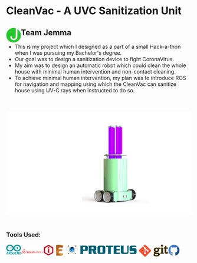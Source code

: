 # CleanVac - A UVC Sanitization Unit

## Team Jemma <img width="40px" align="left" alt="Jemma Logo" src="Presentation/Images/Logo.png">

- This is my project which I designed as a part of a small Hack-a-thon when I was pursuing my Bachelor's degree.
- Our goal was to design a sanitization device to fight CoronaVirus.
- My aim was to design an automatic robot which could clean the whole house with minimal human intervention and non-contact cleaning.
- To achieve minimal human intervention, my plan was to introduce ROS for navigation and mapping using which the CleanVac can sanitize house using UV-C rays when instructed to do so.

<br />
<br />

  <img width="1000px" alt="Arduino" src="Presentation/Images/Mechanical Design/2.png">

<br />
<br />

### Tools Used:

<img width="40px" align="left" alt="Arduino" src="Resources/Logos/Arduino Logo.png">
<img width="60px" align="left" alt="Solidworks" src="Resources/Logos/Solidworks Logo.png">
<img width="30px" align="left" alt="Ideamaker" src="Resources/Logos/Ideamaker Logo.png">
<img width="30px" align="left" alt="Eagle CAD" src="Resources/Logos/Eagle Logo.png">
<img width="200px" align="left" alt="Proteus" src="Resources/Logos/Proteus Logo.png">
<img width="80px" align="left" alt="Git" src="Resources/Logos/Git Logo.jpeg">
<img width="30px" align="left" alt="GitHub" src="Resources/Logos/GitHub Logo.jpeg">
